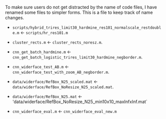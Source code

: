 To make sure users do not get distracted by the name of code files, I have
renamed some files to simpler forms. This is a file to keep track of name
changes.


- `scripts/hybrid_trires_limit30_hardmine_res101_normalscale_restdouble.m` <- `scripts/hr_res101.m`

- `cluster_rects.m` <- `cluster_rects_noresz.m`.

- `cnn_get_batch_hardmine.m` <- `cnn_get_batch_logistic_trires_limit30_hardmine_negborder.m`.

- `cnn_widerface_test_AB.m` <- `cnn_widerface_test_with_zoom_AB_negborder.m`.

- `data/widerface/RefBox_N25_scaled.mat` <- `data/widerface/RefBox_NoResize_N25_scaled.mat`. 
- `data/widerface/RefBox_N25.mat` <- 'data/widerface/RefBox_NoResize_N25_min10x10_maxInfxInf.mat`

- `cnn_widerface_eval.m` <- `cnn_widerface_eval_new.m`

